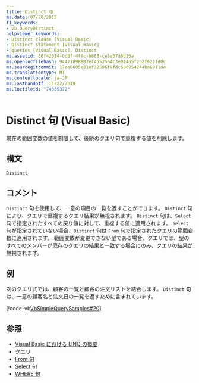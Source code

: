 ```yaml
---
title: Distinct 句
ms.date: 07/20/2015
f1_keywords:
- vb.QueryDistinct
helpviewer_keywords:
- Distinct clause [Visual Basic]
- Distinct statement [Visual Basic]
- queries [Visual Basic], Distinct
ms.assetid: 86f42614-0d8f-4ffc-b888-ce8a37a8d36a
ms.openlocfilehash: 94471898807ef4552564c3e01465f2b2f6211d0c
ms.sourcegitcommit: 17ee6605e01ef32506f8fdc686954244ba6911de
ms.translationtype: MT
ms.contentlocale: ja-JP
ms.lasthandoff: 11/22/2019
ms.locfileid: "74335372"
---
```

# <a name="distinct-clause-visual-basic"></a>Distinct 句 (Visual Basic)
現在の範囲変数の値を制限して、後続のクエリ句で重複する値を削除します。  
  
## <a name="syntax"></a>構文  
  
```vb  
Distinct  
```  
  
## <a name="remarks"></a>コメント  
 `Distinct` 句を使用して、一意の項目の一覧を返すことができます。 `Distinct` 句により、クエリで重複するクエリ結果が無視されます。 `Distinct` 句は、`Select` 句で指定されたすべての戻り値に対して、重複する値に適用されます。 `Select` 句が指定されていない場合、`Distinct` 句は `From` 句で指定されたクエリの範囲変数に適用されます。 範囲変数が変更できない型である場合、クエリでは、型のすべてのメンバーが既存のクエリの結果と一致する場合にのみ、クエリの結果が無視されます。  
  
## <a name="example"></a>例  
 次のクエリ式では、顧客の一覧と顧客の注文リストを結合します。 `Distinct` 句は、一意の顧客名と注文日の一覧を返すために含まれています。  
  
 [!code-vb[VbSimpleQuerySamples#20](~/samples/snippets/visualbasic/VS_Snippets_VBCSharp/VbSimpleQuerySamples/VB/QuerySamples1.vb#20)]  
  
## <a name="see-also"></a>参照

- [Visual Basic における LINQ の概要](../../../visual-basic/programming-guide/language-features/linq/introduction-to-linq.md)
- [クエリ](../../../visual-basic/language-reference/queries/index.md)
- [From 句](../../../visual-basic/language-reference/queries/from-clause.md)
- [Select 句](../../../visual-basic/language-reference/queries/select-clause.md)
- [WHERE 句](../../../visual-basic/language-reference/queries/where-clause.md)
